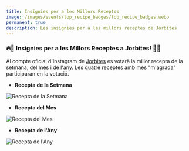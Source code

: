 ```yaml
---
title: Insígnies per a les Millors Receptes
image: /images/events/top_recipe_badges/top_recipe_badges.webp
permanent: true
description: Les insígnies per a les millors receptes de Jorbites
---
```


### 🔥🏅 Insígnies per a les Millors Receptes a Jorbites! 🏅🔥

Al compte oficial d'Instagram de [Jorbites](https://www.instagram.com/jorbites/) es votarà la millor recepta de la setmana, del mes i de l'any. Les quatre receptes amb més "m'agrada" participaran en la votació.

- **Recepta de la Setmana**

![Recepta de la Setmana](/images/events/top_recipe_badges/week.webp)

- **Recepta del Mes**

![Recepta del Mes](/images/events/top_recipe_badges/month.webp)

- **Recepta de l'Any**

![Recepta de l'Any](/images/events/top_recipe_badges/year.webp)
